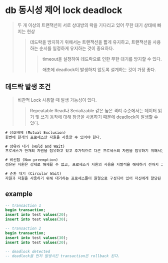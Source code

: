 # db 동시성 제어 lock deadlock

> 두 개 이상의 트랜잭션이 서로 상대방의 락을 기다리고 있어 무한 대기 상태에 빠지는 현상
>
> > 데드락을 방지하기 위해서는 트랜잭션을 짧게 유지하고, 트랜잭션을 사용하는 순서를 일정하게 유지하는 것이 중요하다.
> >
> > > timeout을 설정하여 데드락으로 인한 무한 대기를 방지할 수 있다.
> > >
> > > 애초에 deadlock이 발생하지 않도록 설계하는 것이 가장 좋다.

## 데드락 발생 조건

> 비관적 Lock 사용할 때 발생 가능성이 있다.
>
> > Repeatable Read나 Serializable 같은 높은 격리 수준에서는 데이터 읽기 및 쓰기 동작에 대해 잠금을 사용하기 때문에 deadlock이 발생할 수 있다.

```txt
# 상호배제 (Mutual Exclusion)
한번에 한개의 프로세스만 자원을 사용할 수 있어야 한다.

# 점유와 대기 (Hold and Wait)
프로세스가 한개의 자원을 점유하고 있고 추가적으로 다른 프로세스의 자원을 점유하기 위해서는 대기해야한다.

# 비선점 (Non-preemption)
점유된 자원은 강제로 해제될 수 없고, 프로세스가 자원의 사용을 자발적을 해제하기 전까지 그 자원은 얻을 수 없다.

# 순환 대기 (Circular Wait)
자원과 자원을 사용하기 위해 대기하는 프로세스들이 원형으로 구성되어 있어 자신에게 할당된 자원을 점유하면서 앞이나 뒤에 있는 프로세스의 자원을 요구해야 한다.
```

## example

```sql
-- transaction 1
begin transaction;
insert into test values(20);
insert into test values(30);

-- transaction 2
begin transaction;
insert into test values(30);
insert into test values(20);

-- deadlock detected
-- deadlock을 먼저 발생시킨 transaction은 rollback 된다.
```
